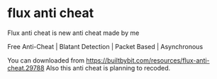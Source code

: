 # flux anti cheat
Flux anti cheat is new anti cheat made by me

Free Anti-Cheat | Blatant Detection | Packet Based | Asynchronous

You can downloaded from https://builtbybit.com/resources/flux-anti-cheat.29788
Also this anti cheat is planning to recoded.
